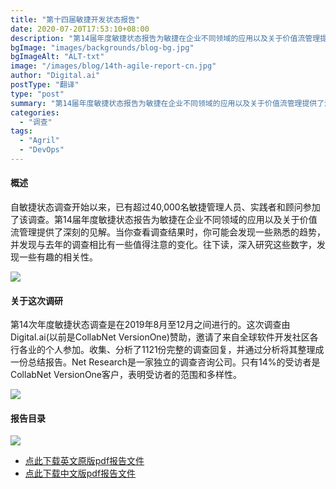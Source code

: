 ```yaml
---
title: "第十四届敏捷开发状态报告"
date: 2020-07-20T17:53:10+08:00
description: "第14届年度敏捷状态报告为敏捷在企业不同领域的应用以及关于价值流管理提供了深刻的见解。"
bgImage: "images/backgrounds/blog-bg.jpg"
bgImageAlt: "ALT-txt"
image: "/images/blog/14th-agile-report-cn.jpg"
author: "Digital.ai"
postType: "翻译"
type: "post"
summary: "第14届年度敏捷状态报告为敏捷在企业不同领域的应用以及关于价值流管理提供了深刻的见解。"
categories: 
  - "调查"
tags:
  - "Agril"
  - "DevOps"
---
```


#### 概述

自敏捷状态调查开始以来，已有超过40,000名敏捷管理人员、实践者和顾问参加了该调查。第14届年度敏捷状态报告为敏捷在企业不同领域的应用以及关于价值流管理提供了深刻的见解。当你查看调查结果时，你可能会发现一些熟悉的趋势，并发现与去年的调查相比有一些值得注意的变化。往下读，深入研究这些数字，发现一些有趣的相关性。

![](/images/blog/14-agile-report-1.jpg)

#### 关于这次调研

第14次年度敏捷状态调查是在2019年8月至12月之间进行的。这次调查由Digital.ai(以前是CollabNet VersionOne)赞助，邀请了来自全球软件开发社区各行各业的个人参加。收集、分析了1121份完整的调查回复，并通过分析将其整理成一份总结报告。Net Research是一家独立的调查咨询公司。只有14%的受访者是CollabNet VersionOne客户，表明受访者的范围和多样性。

![](/images/blog/14-agile-report-2.jpg)

#### 报告目录


![](/images/blog/14-agile-report-3.jpg)


* [点此下载英文原版pdf报告文件](/pdf/14th-annual-state-of-agile-report-en.pdf)
* [点此下载中文版pdf报告文件](/pdf/14th-annual-state-of-agile-report-cn.pdf)